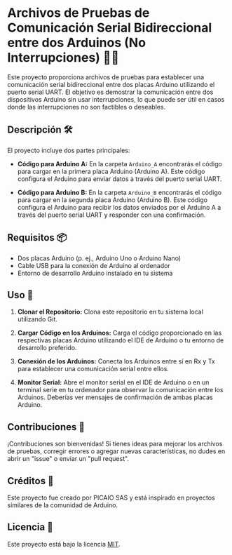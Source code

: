 # Archivos de Pruebas de Comunicación Serial Bidireccional entre dos Arduinos (No Interrupciones) 🔄🤖

Este proyecto proporciona archivos de pruebas para establecer una comunicación serial bidireccional entre dos placas Arduino utilizando el puerto serial UART. El objetivo es demostrar la comunicación entre dos dispositivos Arduino sin usar interrupciones, lo que puede ser útil en casos donde las interrupciones no son factibles o deseables.

## Descripción 🛠️

El proyecto incluye dos partes principales:

- **Código para Arduino A:** En la carpeta `Arduino_A` encontrarás el código para cargar en la primera placa Arduino (Arduino A). Este código configura el Arduino para enviar datos a través del puerto serial UART.

- **Código para Arduino B:** En la carpeta `Arduino_B` encontrarás el código para cargar en la segunda placa Arduino (Arduino B). Este código configura el Arduino para recibir los datos enviados por el Arduino A a través del puerto serial UART y responder con una confirmación.

## Requisitos 📦

- Dos placas Arduino (p. ej., Arduino Uno o Arduino Nano)
- Cable USB para la conexión de Arduino al ordenador
- Entorno de desarrollo Arduino instalado en tu sistema

## Uso 📝

1. **Clonar el Repositorio:** Clona este repositorio en tu sistema local utilizando Git.

2. **Cargar Código en los Arduinos:** Carga el código proporcionado en las respectivas placas Arduino utilizando el IDE de Arduino o tu entorno de desarrollo preferido.

3. **Conexión de los Arduinos:** Conecta los Arduinos entre sí en Rx y Tx para establecer una comunicación serial entre ellos.

4. **Monitor Serial:** Abre el monitor serial en el IDE de Arduino o en un terminal serie en tu ordenador para observar la comunicación entre los Arduinos. Deberías ver mensajes de confirmación de ambas placas Arduino.

## Contribuciones 🚀

¡Contribuciones son bienvenidas! Si tienes ideas para mejorar los archivos de pruebas, corregir errores o agregar nuevas características, no dudes en abrir un "issue" o enviar un "pull request".

## Créditos 🙌

Este proyecto fue creado por PICAIO SAS y está inspirado en proyectos similares de la comunidad de Arduino.

## Licencia 📝

Este proyecto está bajo la licencia [MIT](LICENSE).
